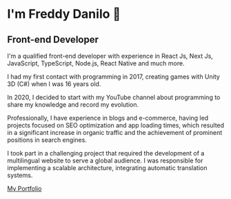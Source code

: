 # I'm Freddy Danilo 👋
## Front-end Developer

I'm a qualified front-end developer with experience in React Js, Next Js, JavaScript, TypeScript, Node.js, React Native and much more.

I had my first contact with programming in 2017, creating games with Unity 3D (C#) when I was 16 years old.

In 2020, I decided to start with my YouTube channel about programming to share my knowledge and record my evolution.

Professionally, I have experience in blogs and e-commerce, having led projects focused on SEO optimization and app loading times, which resulted in a significant increase in organic traffic and the achievement of prominent positions in search engines.

I took part in a challenging project that required the development of a multilingual website to serve a global audience. I was responsible for implementing a scalable architecture, integrating automatic translation systems.

<a href="https://freddydanilo.com/">My Portfolio</a>
